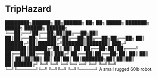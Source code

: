 # TripHazard
  ████████╗██████╗ ██╗██████╗ ██╗  ██╗ █████╗ ███████╗ █████╗ ██████╗ ██████╗ 
  ╚══██╔══╝██╔══██╗██║██╔══██╗██║  ██║██╔══██╗╚══███╔╝██╔══██╗██╔══██╗██╔══██╗
     ██║   ██████╔╝██║██████╔╝███████║███████║  ███╔╝ ███████║██████╔╝██║  ██║
     ██║   ██╔══██╗██║██╔═══╝ ██╔══██║██╔══██║ ███╔╝  ██╔══██║██╔══██╗██║  ██║
     ██║   ██║  ██║██║██║     ██║  ██║██║  ██║███████╗██║  ██║██║  ██║██████╔╝
     ╚═╝   ╚═╝  ╚═╝╚═╝╚═╝     ╚═╝  ╚═╝╚═╝  ╚═╝╚══════╝╚═╝  ╚═╝╚═╝  ╚═╝╚═════╝ 
A small rugged 60lb robot.
